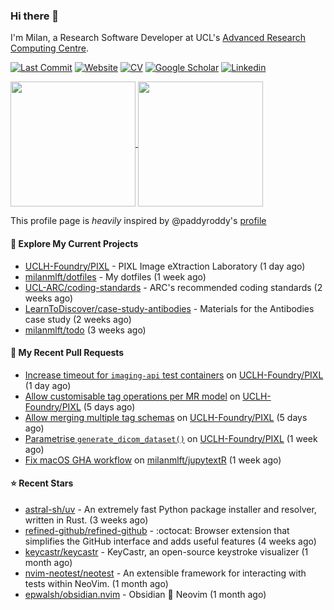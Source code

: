 ### Hi there 👋

I'm Milan, a Research Software Developer at UCL's [Advanced Research Computing
Centre](https://www.ucl.ac.uk/advanced-research-computing/advanced-research-computing-centre).

[![Last Commit](https://img.shields.io/github/last-commit/milanmlft/milanmlft?label=updated)](https://github.com/milanmlft)
[![Website](https://img.shields.io/badge/GitHub%20Pages-222?logo=githubpages&logoColor=fff&style=for-the-badge&style=flat)](https://milanmlft.dev)
[![CV](https://img.shields.io/badge/CV-PDF-pink.svg)](https://milanmlft.netlify.app/uploads/resume.pdf)
[![Google Scholar](https://img.shields.io/badge/Google%20Scholar-4285F4?logo=googlescholar&logoColor=fff&style=for-the-badge&style=flat)](https://scholar.google.com/citations?user=LwW40HQAAAAJ&hl=en)
[![Linkedin](https://img.shields.io/badge/LinkedIn-0A66C2?logo=linkedin&logoColor=fff&style=for-the-badge&style=flat)](http://www.linkedin.com/in/milan-malfait)


<a href="https://github.com/milanmlft/milanmlft#gh-dark-mode-only">
  <img height=200 align="center" src="https://github-readme-stats-paddyroddy.vercel.app/api?username=milanmlft&disable_animations=true&hide_border=true&hide_title=true&include_all_commits=true&rank_icon=github&show=prs_merged,reviews&show_icons=true&theme=tokyonight" />
</a>


<a href="https://github.com/milanmlft/milanmlft#gh-light-mode-only">
  <img height=200 align="center" src="https://github-readme-stats-paddyroddy.vercel.app/api?username=milanmlft&disable_animations=true&hide_border=true&hide_title=true&include_all_commits=true&rank_icon=github&show=prs_merged,reviews&show_icons=true&theme=default" />
</a>

This profile page is _heavily_ inspired by @paddyroddy's [profile](https://github.com/paddyroddy/paddyroddy)

#### 👷 Explore My Current Projects

- [UCLH-Foundry/PIXL](https://github.com/UCLH-Foundry/PIXL) - PIXL Image eXtraction Laboratory
  (1 day ago)
- [milanmlft/dotfiles](https://github.com/milanmlft/dotfiles) - My dotfiles
  (1 week ago)
- [UCL-ARC/coding-standards](https://github.com/UCL-ARC/coding-standards) - ARC&#39;s recommended coding standards
  (2 weeks ago)
- [LearnToDiscover/case-study-antibodies](https://github.com/LearnToDiscover/case-study-antibodies) - Materials for the Antibodies case study
  (2 weeks ago)
- [milanmlft/todo](https://github.com/milanmlft/todo)
  (3 weeks ago)

#### 🔨 My Recent Pull Requests

- [Increase timeout for `imaging-api` test containers](https://github.com/UCLH-Foundry/PIXL/pull/358) on [UCLH-Foundry/PIXL](https://github.com/UCLH-Foundry/PIXL)
  (1 day ago)
- [Allow customisable tag operations per MR model](https://github.com/UCLH-Foundry/PIXL/pull/354) on [UCLH-Foundry/PIXL](https://github.com/UCLH-Foundry/PIXL)
  (5 days ago)
- [Allow merging multiple tag schemas](https://github.com/UCLH-Foundry/PIXL/pull/352) on [UCLH-Foundry/PIXL](https://github.com/UCLH-Foundry/PIXL)
  (5 days ago)
- [Parametrise `generate_dicom_dataset()`](https://github.com/UCLH-Foundry/PIXL/pull/348) on [UCLH-Foundry/PIXL](https://github.com/UCLH-Foundry/PIXL)
  (1 week ago)
- [Fix macOS GHA workflow](https://github.com/milanmlft/jupytextR/pull/17) on [milanmlft/jupytextR](https://github.com/milanmlft/jupytextR)
  (1 week ago)

#### ⭐ Recent Stars

- [astral-sh/uv](https://github.com/astral-sh/uv) - An extremely fast Python package installer and resolver, written in Rust.
  (3 weeks ago)
- [refined-github/refined-github](https://github.com/refined-github/refined-github) - :octocat: Browser extension that simplifies the GitHub interface and adds useful features
  (4 weeks ago)
- [keycastr/keycastr](https://github.com/keycastr/keycastr) - KeyCastr, an open-source keystroke visualizer
  (1 month ago)
- [nvim-neotest/neotest](https://github.com/nvim-neotest/neotest) - An extensible framework for interacting with tests within NeoVim.
  (1 month ago)
- [epwalsh/obsidian.nvim](https://github.com/epwalsh/obsidian.nvim) - Obsidian 🤝 Neovim
  (1 month ago)
